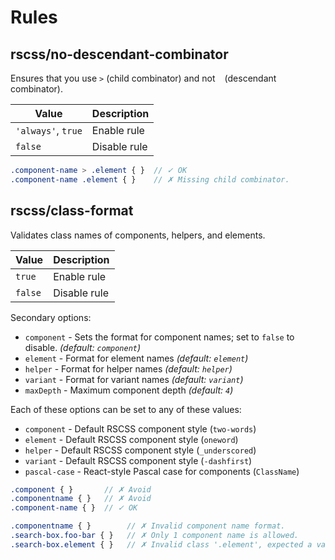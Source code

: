 # Rules

## rscss/no-descendant-combinator

Ensures that you use `>` (child combinator) and not ` ` (descendant combinator).

| Value | Description |
| --- | --- |
| `'always'`, `true` | Enable rule |
| `false` | Disable rule |

```scss
.component-name > .element { }  // ✓ OK
.component-name .element { }    // ✗ Missing child combinator.
```

## rscss/class-format

Validates class names of components, helpers, and elements.

| Value | Description |
| --- | --- |
| `true` | Enable rule |
| `false` | Disable rule |

Secondary options:

- `component` - Sets the format for component names; set to `false` to disable. *(default: `component`)*
- `element` - Format for element names *(default: `element`)*
- `helper` - Format for helper names *(default: `helper`)*
- `variant` - Format for variant names *(default: `variant`)*
- `maxDepth` - Maximum component depth *(default: `4`)*

Each of these options can be set to any of these values:

- `component` - Default RSCSS component style (`two-words`)
- `element` - Default RSCSS component style (`oneword`)
- `helper` - Default RSCSS component style (`_underscored`)
- `variant` - Default RSCSS component style (`-dashfirst`)
- `pascal-case` - React-style Pascal case for components (`ClassName`)

```scss
.component { }       // ✗ Avoid
.componentname { }   // ✗ Avoid
.component-name { }  // ✓ OK

.componentname { }        // ✗ Invalid component name format.
.search-box.foo-bar { }   // ✗ Only 1 component name is allowed.
.search-box.element { }   // ✗ Invalid class '.element', expected a variant.
```

